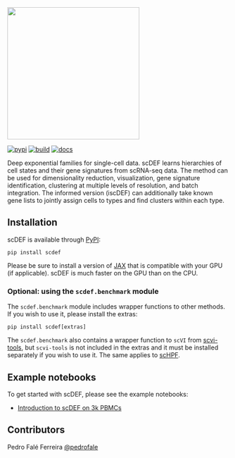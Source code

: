 <div align="left">
  <img src="https://github.com/cbg-ethz/scDEF/raw/main/docs/assets/images/scdef.png", width="300px">
</div>
<p></p>

[![pypi](https://img.shields.io/pypi/v/scdef.svg?style=flat)](https://pypi.python.org/pypi/scdef)
[![build](https://github.com/cbg-ethz/scDEF/actions/workflows/test.yaml/badge.svg)](https://github.com/cbg-ethz/scDEF/actions/workflows/test.yaml)
[![docs](https://github.com/cbg-ethz/scDEF/actions/workflows/docs.yaml/badge.svg)](https://cbg-ethz.github.io/scDEF/)

Deep exponential families for single-cell data. scDEF learns hierarchies of cell states and their gene signatures from scRNA-seq data. The method can be used for dimensionality reduction, visualization, gene signature identification, clustering at multiple levels of resolution, and batch integration. The informed version (iscDEF) can additionally take known gene lists to jointly assign cells to types and find clusters within each type.

## Installation
scDEF is available through [PyPI](https://pypi.org/project/scdef):

```
pip install scdef
```

Please be sure to install a version of [JAX](https://jax.readthedocs.io/) that is compatible with your GPU (if applicable). scDEF is much faster on the GPU than on the CPU.

### Optional: using the `scdef.benchmark` module
The `scdef.benchmark` module includes wrapper functions to other methods. If you wish to use it, please install the extras:

```
pip install scdef[extras]
```

The `scdef.benchmark` also contains a wrapper function to `scVI` from [scvi-tools](https://scvi-tools.org/), but `scvi-tools` is not included in the extras and it must be installed separately if you wish to use it. The same applies to [scHPF](https://github.com/simslab/scHPF).

## Example notebooks
To get started with scDEF, please see the example notebooks:

- [Introduction to scDEF on 3k PBMCs](http://cbg-ethz.github.io/scDEF/examples/scdef-pbmcs3k/)


## Contributors
Pedro Falé Ferreira [@pedrofale](https://github.com/pedrofale)

